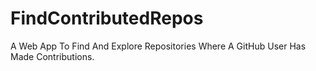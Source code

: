 # FindContributedRepos
A Web App To Find And Explore Repositories Where A GitHub User Has Made Contributions.
